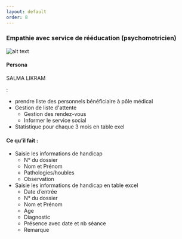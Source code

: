 ```yaml
---
layout: default
order: 8
---
```

### Empathie avec service de rééducation (psychomotricien)
![alt text](images/Psychomotricien.png)
#### Persona
SALMA LIKRAM

  : 
- prendre liste des personnels bénéficiaire à pôle médical
- Gestion de liste d'attente 
  - Gestion des rendez-vous
  - Informer le service social
- Statistique pour chaque 3 mois en table exel

#### Ce qu’il fait :
- Saisie les informations de handicap
  - N° du dossier
  - Nom et Prénom
  - Pathologies/houbles
  - Observation
- Saisie les informations de handicap en table excel
  - Date d’entrée
  - N° du dossier
  - Nom et Prénom
  -  Age
  - Diagnostic
  - Présence avec date et nb séance
  - Remarque

